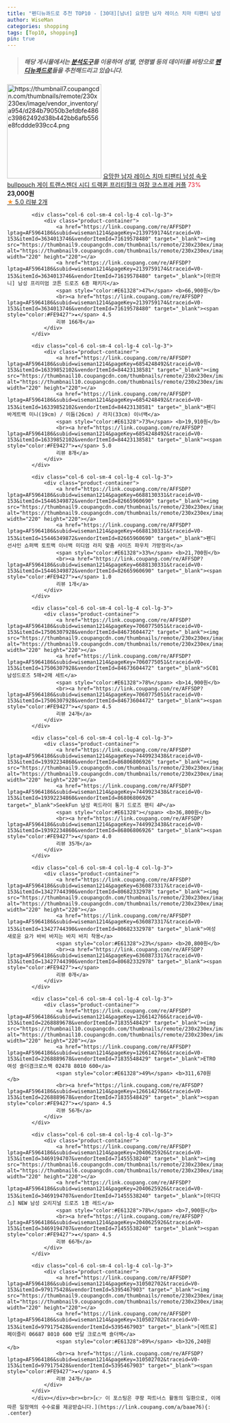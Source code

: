 ```yaml
---
title: "펜디뉴콰드로 추천 TOP10 - [30대][남녀] 요망한 남자 레이스 치마 티팬티 남성 속옷 bullpouch 게이 트랜스젠더 시디 드랙퀸 프리티헐크 여장 코스프레 커플"
author: WiseMan
categories: shopping
tags: [Top10, shopping]
pin: true
---
```


> ##### 해당 게시물에서는 [**분석도구**](https://itemscout.io/)를 이용하여 **성별**, **연령별** 등의 데이터를 바탕으로 [**펜디뉴콰드로**](https://link.coupang.com/a/baae76)들을 추천해드리고 있습니다.
<div class="container"><div class="row">
            <div class="col-6 col-sm-4 col-lg-4 col-lg-3">
                <div class="product-container">
                    <a href="https://link.coupang.com/re/AFFSDP?lptag=AF5964186&subid=wiseman1214&pageKey=7367076516&traceid=V0-153&itemId=18994494680&vendorItemId=86119644168" target="_blank"><img src="https://thumbnail7.coupangcdn.com/thumbnails/remote/230x230ex/image/vendor_inventory/a954/d284b79050b3efdbfe486c39862492d38b442bb6afb556e8fcddde939cc4.png" alt="https://thumbnail7.coupangcdn.com/thumbnails/remote/230x230ex/image/vendor_inventory/a954/d284b79050b3efdbfe486c39862492d38b442bb6afb556e8fcddde939cc4.png" width="220" height="220"></a>
                    <a href="https://link.coupang.com/re/AFFSDP?lptag=AF5964186&subid=wiseman1214&pageKey=7367076516&traceid=V0-153&itemId=18994494680&vendorItemId=86119644168" target="_blank">요망한 남자 레이스 치마 티팬티 남성 속옷 bullpouch 게이 트랜스젠더 시디 드랙퀸 프리티헐크 여장 코스프레 커플</a>
                    <span style="color:#E61328">73%</span> <b>23,000원</b>
                    <br><a href="https://link.coupang.com/re/AFFSDP?lptag=AF5964186&subid=wiseman1214&pageKey=7367076516&traceid=V0-153&itemId=18994494680&vendorItemId=86119644168" target="_blank"><span style="color:#FE9427">★</span> 5.0
                    리뷰 2개</a>
                </div>
            </div>
            
            <div class="col-6 col-sm-4 col-lg-4 col-lg-3">
                <div class="product-container">
                    <a href="https://link.coupang.com/re/AFFSDP?lptag=AF5964186&subid=wiseman1214&pageKey=2139759174&traceid=V0-153&itemId=3634013746&vendorItemId=71619578480" target="_blank"><img src="https://thumbnail9.coupangcdn.com/thumbnails/remote/230x230ex/image/vendor_inventory/6063/6bb97c8649c2c3fcebbce37313abe84f703740f8285b5324944e38335fdc.jpg" alt="https://thumbnail9.coupangcdn.com/thumbnails/remote/230x230ex/image/vendor_inventory/6063/6bb97c8649c2c3fcebbce37313abe84f703740f8285b5324944e38335fdc.jpg" width="220" height="220"></a>
                    <a href="https://link.coupang.com/re/AFFSDP?lptag=AF5964186&subid=wiseman1214&pageKey=2139759174&traceid=V0-153&itemId=3634013746&vendorItemId=71619578480" target="_blank">[아르마니] 남성 프리미엄 코튼 드로즈 6종 패키지</a>
                    <span style="color:#E61328">47%</span> <b>66,900원</b>
                    <br><a href="https://link.coupang.com/re/AFFSDP?lptag=AF5964186&subid=wiseman1214&pageKey=2139759174&traceid=V0-153&itemId=3634013746&vendorItemId=71619578480" target="_blank"><span style="color:#FE9427">★</span> 4.5
                    리뷰 166개</a>
                </div>
            </div>
            
            <div class="col-6 col-sm-4 col-lg-4 col-lg-3">
                <div class="product-container">
                    <a href="https://link.coupang.com/re/AFFSDP?lptag=AF5964186&subid=wiseman1214&pageKey=6854248492&traceid=V0-153&itemId=16339852102&vendorItemId=84423138581" target="_blank"><img src="https://thumbnail10.coupangcdn.com/thumbnails/remote/230x230ex/image/vendor_inventory/f398/69e95ba200c24ef756e846104ac117a049ea67c317c009af41468d138b4a.jpeg" alt="https://thumbnail10.coupangcdn.com/thumbnails/remote/230x230ex/image/vendor_inventory/f398/69e95ba200c24ef756e846104ac117a049ea67c317c009af41468d138b4a.jpeg" width="220" height="220"></a>
                    <a href="https://link.coupang.com/re/AFFSDP?lptag=AF5964186&subid=wiseman1214&pageKey=6854248492&traceid=V0-153&itemId=16339852102&vendorItemId=84423138581" target="_blank">펜디 바게트백 미니(19cm) / 미듐(26cm) / 라지(33cm) 이너백</a>
                    <span style="color:#E61328">73%</span> <b>19,910원</b>
                    <br><a href="https://link.coupang.com/re/AFFSDP?lptag=AF5964186&subid=wiseman1214&pageKey=6854248492&traceid=V0-153&itemId=16339852102&vendorItemId=84423138581" target="_blank"><span style="color:#FE9427">★</span> 5.0
                    리뷰 8개</a>
                </div>
            </div>
            
            <div class="col-6 col-sm-4 col-lg-4 col-lg-3">
                <div class="product-container">
                    <a href="https://link.coupang.com/re/AFFSDP?lptag=AF5964186&subid=wiseman1214&pageKey=6688130331&traceid=V0-153&itemId=15446349872&vendorItemId=82665960690" target="_blank"><img src="https://thumbnail9.coupangcdn.com/thumbnails/remote/230x230ex/image/vendor_inventory/1a10/4ca3d46f4b66dcee632597fe3d06f2dd567f1449fae4097255be61e9a3eb.png" alt="https://thumbnail9.coupangcdn.com/thumbnails/remote/230x230ex/image/vendor_inventory/1a10/4ca3d46f4b66dcee632597fe3d06f2dd567f1449fae4097255be61e9a3eb.png" width="220" height="220"></a>
                    <a href="https://link.coupang.com/re/AFFSDP?lptag=AF5964186&subid=wiseman1214&pageKey=6688130331&traceid=V0-153&itemId=15446349872&vendorItemId=82665960690" target="_blank">펜디 선샤인 쇼퍼백 토트백 이너백 미디엄 라지 맞춤 사이즈 파우치 가방정리</a>
                    <span style="color:#E61328">33%</span> <b>21,700원</b>
                    <br><a href="https://link.coupang.com/re/AFFSDP?lptag=AF5964186&subid=wiseman1214&pageKey=6688130331&traceid=V0-153&itemId=15446349872&vendorItemId=82665960690" target="_blank"><span style="color:#FE9427">★</span> 1.0
                    리뷰 1개</a>
                </div>
            </div>
            
            <div class="col-6 col-sm-4 col-lg-4 col-lg-3">
                <div class="product-container">
                    <a href="https://link.coupang.com/re/AFFSDP?lptag=AF5964186&subid=wiseman1214&pageKey=7060775051&traceid=V0-153&itemId=17506307928&vendorItemId=84673604472" target="_blank"><img src="https://thumbnail9.coupangcdn.com/thumbnails/remote/230x230ex/image/vendor_inventory/eeb3/e0ee57386ca2078ae10b35fa174cfcc14aa91ec4e95fff6dd4c3569d961c.jpg" alt="https://thumbnail9.coupangcdn.com/thumbnails/remote/230x230ex/image/vendor_inventory/eeb3/e0ee57386ca2078ae10b35fa174cfcc14aa91ec4e95fff6dd4c3569d961c.jpg" width="220" height="220"></a>
                    <a href="https://link.coupang.com/re/AFFSDP?lptag=AF5964186&subid=wiseman1214&pageKey=7060775051&traceid=V0-153&itemId=17506307928&vendorItemId=84673604472" target="_blank">SC01 남성드로즈 5매+2매 세트</a>
                    <span style="color:#E61328">78%</span> <b>14,900원</b>
                    <br><a href="https://link.coupang.com/re/AFFSDP?lptag=AF5964186&subid=wiseman1214&pageKey=7060775051&traceid=V0-153&itemId=17506307928&vendorItemId=84673604472" target="_blank"><span style="color:#FE9427">★</span> 4.5
                    리뷰 24개</a>
                </div>
            </div>
            
            <div class="col-6 col-sm-4 col-lg-4 col-lg-3">
                <div class="product-container">
                    <a href="https://link.coupang.com/re/AFFSDP?lptag=AF5964186&subid=wiseman1214&pageKey=7449923438&traceid=V0-153&itemId=19392234860&vendorItemId=86806806926" target="_blank"><img src="https://thumbnail9.coupangcdn.com/thumbnails/remote/230x230ex/image/vendor_inventory/e27b/5336a9fd0de6bbcac9eea635e3128e58c3238ed2669470b4e4c3a62ade2f.jpg" alt="https://thumbnail9.coupangcdn.com/thumbnails/remote/230x230ex/image/vendor_inventory/e27b/5336a9fd0de6bbcac9eea635e3128e58c3238ed2669470b4e4c3a62ade2f.jpg" width="220" height="220"></a>
                    <a href="https://link.coupang.com/re/AFFSDP?lptag=AF5964186&subid=wiseman1214&pageKey=7449923438&traceid=V0-153&itemId=19392234860&vendorItemId=86806806926" target="_blank">SeekFun 남성 퀵드라이 통기 드로즈 팬티 4P</a>
                    <span style="color:#E61328"></span> <b>36,800원</b>
                    <br><a href="https://link.coupang.com/re/AFFSDP?lptag=AF5964186&subid=wiseman1214&pageKey=7449923438&traceid=V0-153&itemId=19392234860&vendorItemId=86806806926" target="_blank"><span style="color:#FE9427">★</span> 4.0
                    리뷰 35개</a>
                </div>
            </div>
            
            <div class="col-6 col-sm-4 col-lg-4 col-lg-3">
                <div class="product-container">
                    <a href="https://link.coupang.com/re/AFFSDP?lptag=AF5964186&subid=wiseman1214&pageKey=6360873317&traceid=V0-153&itemId=13427744390&vendorItemId=80682332978" target="_blank"><img src="https://thumbnail9.coupangcdn.com/thumbnails/remote/230x230ex/image/vendor_inventory/5d81/0157305b1dab5591db42658865d7b1cecd81e4c2c131c7ea7016ae6e8491.jpg" alt="https://thumbnail9.coupangcdn.com/thumbnails/remote/230x230ex/image/vendor_inventory/5d81/0157305b1dab5591db42658865d7b1cecd81e4c2c131c7ea7016ae6e8491.jpg" width="220" height="220"></a>
                    <a href="https://link.coupang.com/re/AFFSDP?lptag=AF5964186&subid=wiseman1214&pageKey=6360873317&traceid=V0-153&itemId=13427744390&vendorItemId=80682332978" target="_blank">여성 새로운 요가 바비 바지는 바지 바지 착용</a>
                    <span style="color:#E61328">23%</span> <b>20,800원</b>
                    <br><a href="https://link.coupang.com/re/AFFSDP?lptag=AF5964186&subid=wiseman1214&pageKey=6360873317&traceid=V0-153&itemId=13427744390&vendorItemId=80682332978" target="_blank"><span style="color:#FE9427">★</span> 
                    리뷰 0개</a>
                </div>
            </div>
            
            <div class="col-6 col-sm-4 col-lg-4 col-lg-3">
                <div class="product-container">
                    <a href="https://link.coupang.com/re/AFFSDP?lptag=AF5964186&subid=wiseman1214&pageKey=1266142766&traceid=V0-153&itemId=2268889678&vendorItemId=71835548429" target="_blank"><img src="https://thumbnail10.coupangcdn.com/thumbnails/remote/230x230ex/image/vendor_inventory/f296/e22a0e6c425bab2c4dd9ae4f9e9cc01e01bb2fb38a887e2ffe922740ce5e.jpg" alt="https://thumbnail10.coupangcdn.com/thumbnails/remote/230x230ex/image/vendor_inventory/f296/e22a0e6c425bab2c4dd9ae4f9e9cc01e01bb2fb38a887e2ffe922740ce5e.jpg" width="220" height="220"></a>
                    <a href="https://link.coupang.com/re/AFFSDP?lptag=AF5964186&subid=wiseman1214&pageKey=1266142766&traceid=V0-153&itemId=2268889678&vendorItemId=71835548429" target="_blank">ETRO 여성 숄더겸크로스백 02478 8010 600</a>
                    <span style="color:#E61328">49%</span> <b>311,670원</b>
                    <br><a href="https://link.coupang.com/re/AFFSDP?lptag=AF5964186&subid=wiseman1214&pageKey=1266142766&traceid=V0-153&itemId=2268889678&vendorItemId=71835548429" target="_blank"><span style="color:#FE9427">★</span> 4.5
                    리뷰 56개</a>
                </div>
            </div>
            
            <div class="col-6 col-sm-4 col-lg-4 col-lg-3">
                <div class="product-container">
                    <a href="https://link.coupang.com/re/AFFSDP?lptag=AF5964186&subid=wiseman1214&pageKey=2040625926&traceid=V0-153&itemId=3469194707&vendorItemId=71455538240" target="_blank"><img src="https://thumbnail6.coupangcdn.com/thumbnails/remote/230x230ex/image/vendor_inventory/6239/631917f14c054cd6088859e462664dfe4a45a16530eec3afa1e4dc61c77c.jpg" alt="https://thumbnail6.coupangcdn.com/thumbnails/remote/230x230ex/image/vendor_inventory/6239/631917f14c054cd6088859e462664dfe4a45a16530eec3afa1e4dc61c77c.jpg" width="220" height="220"></a>
                    <a href="https://link.coupang.com/re/AFFSDP?lptag=AF5964186&subid=wiseman1214&pageKey=2040625926&traceid=V0-153&itemId=3469194707&vendorItemId=71455538240" target="_blank">[아디다스] NEW 남성 오리지널 드로즈 1종 레드</a>
                    <span style="color:#E61328">78%</span> <b>7,900원</b>
                    <br><a href="https://link.coupang.com/re/AFFSDP?lptag=AF5964186&subid=wiseman1214&pageKey=2040625926&traceid=V0-153&itemId=3469194707&vendorItemId=71455538240" target="_blank"><span style="color:#FE9427">★</span> 4.5
                    리뷰 66개</a>
                </div>
            </div>
            
            <div class="col-6 col-sm-4 col-lg-4 col-lg-3">
                <div class="product-container">
                    <a href="https://link.coupang.com/re/AFFSDP?lptag=AF5964186&subid=wiseman1214&pageKey=310502702&traceid=V0-153&itemId=979175428&vendorItemId=5395467903" target="_blank"><img src="https://thumbnail9.coupangcdn.com/thumbnails/remote/230x230ex/image/vendor_inventory/b580/6124c25541837908ae44f30ed349fe6d1e410b4cb9dee222b6b2d5f0875e.jpg" alt="https://thumbnail9.coupangcdn.com/thumbnails/remote/230x230ex/image/vendor_inventory/b580/6124c25541837908ae44f30ed349fe6d1e410b4cb9dee222b6b2d5f0875e.jpg" width="220" height="220"></a>
                    <a href="https://link.coupang.com/re/AFFSDP?lptag=AF5964186&subid=wiseman1214&pageKey=310502702&traceid=V0-153&itemId=979175428&vendorItemId=5395467903" target="_blank">[에트로] 페이즐리 06687 8010 600 반달 크로스백 숄더백</a>
                    <span style="color:#E61328">89%</span> <b>326,240원</b>
                    <br><a href="https://link.coupang.com/re/AFFSDP?lptag=AF5964186&subid=wiseman1214&pageKey=310502702&traceid=V0-153&itemId=979175428&vendorItemId=5395467903" target="_blank"><span style="color:#FE9427">★</span> 4.5
                    리뷰 24개</a>
                </div>
            </div>
            </div></div><br><br>[👉 이 포스팅은 쿠팡 파트너스 활동의 일환으로, 이에 따른 일정액의 수수료를 제공받습니다.](https://link.coupang.com/a/baae76){: .center}
